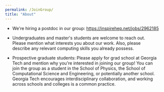 ```yaml
---
permalink: /JoinGroup/
title: "About"
---
```


- We're hiring a postdoc in our group: https://inspirehep.net/jobs/2962185

- Undergraduates and master's students are welcome to reach out. Please mention what interests you about our work. Also, please describe any relevant computing skills you already possess.

- Prospective graduate students: Please apply for grad school at Georgia Tech and mention why you're interested in joining our group! You can join the group as a student in the School of Physics, the School of Computational Science and Engineering, or potentially another school. Georgia Tech encourages interdisciplinary collaboration, and working across schools and colleges is a common practice.
